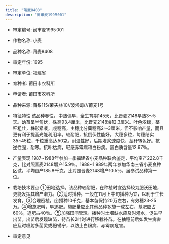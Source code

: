 ```yaml
---
title: "莆麦8408"
description: "闽审麦1995001"
---
```

* 审定编号:  闽审麦1995001

*  作物名称:  小麦

*  品种名称:  莆麦8408

*  审定年份:  1995

*  审定单位:  福建省

* 育种者:  莆田市农科所

*  申请者:  莆田市农科所

*  品种来源:  莆系115/荣夫林10//波塔姆///莆麦1号

*  特征特性
该品种春性，中熟偏早，全生育期145天，比晋麦2148早熟3～5天。幼苗呈半匍伏，株高93.4厘米，比晋麦2148矮12.3厘米。叶色浓绿，茎秆粗壮，株形紧凑，成穗高，主穗比分蘖穗高2～3厘米，但不影响产量，而且更有利于提高光能利用率。较耐肥，抗倒伏性能好。大穗多粒，每穗结实35~45粒，千粒重高达50克。耐湿性好，后期灌浆速度快，茎秆转色好。抗逆性强，耐寒。抗叶枯病，轻感赤霉病和白粉病。蛋白质含量12.67％。

*  产量表现
1987~1988年参加一季福建省小麦品种联合鉴定，平均亩产222.8千克，比对照晋麦2148增产15.9％。1988~1 989年两年参加华南三省小麦良种区试，平均亩产185.8千克，比对照晋麦2148增产10.5％，居参试品种第一位。

*  栽培技术要点
①田地选择。该品种较耐肥，在种植时宜选择较为肥沃田地，更能发挥其增产潜力。②适时播种。一般在11月上中旬播种为宜，以利于生长发育。③合理密植，亩播种10千克，基本苗保持20万左右，有效穗23-25万。④增施肥料，早追肥。施肥量应比其他品种多施一成左右，基肥应占60％，追肥占40％。⑤加强田间管理。播种时土壤缺水应及时灌水，促进早出苗。出苗后发现缺苗，待苗长2叶时进行移栽补苗。在抽穗前后如发生病害应及时喷射多菌灵或粉锈宁，以防止白粉病、赤霉病危害。

*  审定意见

